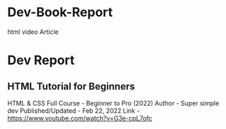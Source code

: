 # Dev-Book-Report
html video Article
# Dev Report
## HTML Tutorial for Beginners
HTML & CSS Full Course - Beginner to Pro (2022)
Author - Super simple dev Published/Updated - Feb 22, 2022 Link -https://www.youtube.com/watch?v=G3e-cpL7ofc
